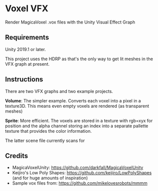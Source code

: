Voxel VFX
=======================
 
Render MagicaVoxel .vox files with the Unity Visual Effect Graph

Requirements
------------

Unity 2019.1 or later.

This project uses the HDRP as that's the only way to get lit meshes in the VFX graph at present.

Instructions
------------

There are two VFX graphs and two example projects.

__Volume__: The simpler example. Converts each voxel into a pixel in a texture3D. This means even empty voxels are rendered (as transparent meshes)

__Sprite__: More efficient. The voxels are stored in a texture with rgb=xyx for position and the alpha channel storing an index into a separate pallette texture that provides the color information.

The latter scene file currently scans for 


Credits
-------

* MagicaVoxelUnity: https://github.com/darkfall/MagicaVoxelUnity
* Keijiro's Low Poly Shapes: https://github.com/keijiro/LowPolyShapes (and for huge amounts of inspiration)
* Sample vox files from: https://github.com/mikelovesrobots/mmmm